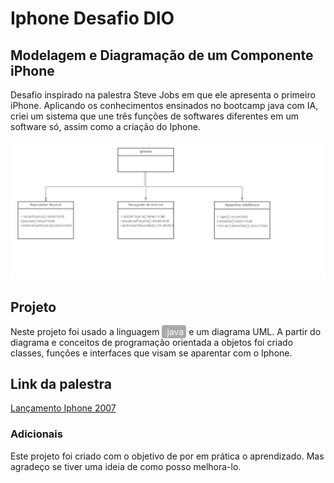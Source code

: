 # Iphone Desafio DIO
## Modelagem e Diagramação de um Componente iPhone
Desafio inspirado na palestra Steve Jobs em que ele apresenta o primeiro iPhone. Aplicando os conhecimentos ensinados no bootcamp java com IA, criei um sistema que une três funções de softwares diferentes em um software só, assim como a criação do Iphone.

<img src="./img/DiagramaUML.png" alt="Diagrama">

## Projeto
Neste projeto foi usado a linguagem <span style="background-color: #A9A9A9; color: white; padding: 2px 4px; border-radius: 4px;">.java</span> e um diagrama UML. A partir do diagrama e conceitos de programação orientada a objetos foi criado classes, funções e interfaces que visam se aparentar com o Iphone.


## Link da palestra
[Lançamento Iphone 2007](https://youtu.be/9ou608QQRq8?si=h6MpTKuwm4dZXfRU)

### Adicionais
Este projeto foi criado com o objetivo de por em prática o aprendizado. Mas agradeço se tiver uma ideia de como posso melhora-lo.
